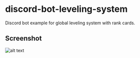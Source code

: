 # discord-bot-leveling-system
Discord bot example for global leveling system with rank cards.

## Screenshot
![alt text](https://i.imgur.com/5s3AXKJ.png)
